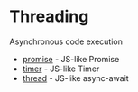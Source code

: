 # Threading

Asynchronous code execution

* [promise](modules/core/module-promise.md) - JS-like Promise
* [timer](modules/core/module-timer.md) - JS-like Timer
* [thread](modules/core/module-thread.md) - JS-like async-await


